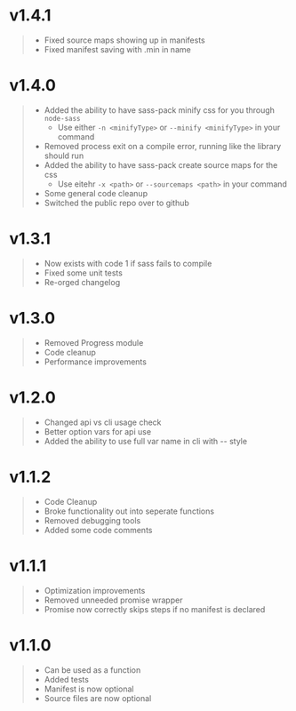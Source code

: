 # v1.4.1

> * Fixed source maps showing up in manifests
> * Fixed manifest saving with .min in name

# v1.4.0

> * Added the ability to have sass-pack minify css for you through `node-sass`
>   * Use either `-n <minifyType>` or `--minify <minifyType>` in your command
> * Removed process exit on a compile error, running like the library should run
> * Added the ability to have sass-pack create source maps for the css
>   * Use eitehr `-x <path>` or `--sourcemaps <path>` in your command
> * Some general code cleanup
> * Switched the public repo over to github

# v1.3.1

> * Now exists with code 1 if sass fails to compile
> * Fixed some unit tests
> * Re-orged changelog

# v1.3.0

> * Removed Progress module
> * Code cleanup
> * Performance improvements

# v1.2.0

> * Changed api vs cli usage check
> * Better option vars for api use
> * Added the ability to use full var name in cli with -- style

# v1.1.2

> * Code Cleanup
> * Broke functionality out into seperate functions
> * Removed debugging tools
> * Added some code comments

# v1.1.1

> * Optimization improvements
> * Removed unneeded promise wrapper
> * Promise now correctly skips steps if no manifest is declared

# v1.1.0

> * Can be used as a function
> * Added tests
> * Manifest is now optional
> * Source files are now optional
